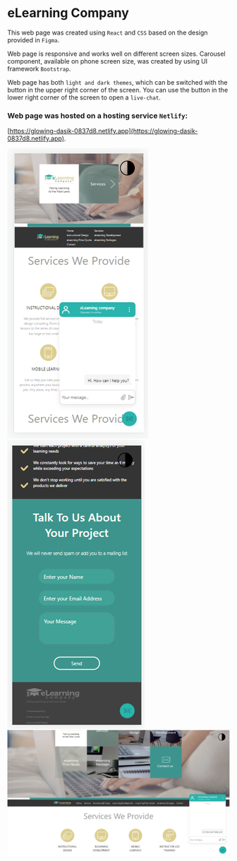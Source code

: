 # eLearning Company

This web page was created using `React` and `CSS` based on the design provided in `Figma`.

Web page is responsive and works well on different screen sizes.
Carousel component, available on phone screen size, was created by using UI framework `Bootstrap`.

Web page has both `light and dark themes`, which can be switched with the button in the upper right corner of the screen.
You can use the button in the lower right corner of the screen to open a `live-chat`.

### Web page was hosted on a hosting service `Netlify`: 
[https://glowing-dasik-0837d8.netlify.app](https://glowing-dasik-0837d8.netlify.app).

![Photo](./src/assets/readme1.png)
![Photo](./src/assets/readme2.png)
![Photo](./src/assets/readme3.png)
